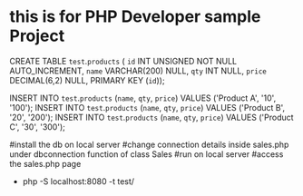 # this is for PHP Developer sample Project

CREATE TABLE `test`.`products` (
  `id` INT UNSIGNED NOT NULL AUTO_INCREMENT,
  `name` VARCHAR(200) NULL,
  `qty` INT NULL,
  `price` DECIMAL(6,2) NULL,
  PRIMARY KEY (`id`));

INSERT INTO `test`.`products` (`name`, `qty`, `price`) VALUES ('Product A', '10', '100');
INSERT INTO `test`.`products` (`name`, `qty`, `price`) VALUES ('Product B', '20', '200');
INSERT INTO `test`.`products` (`name`, `qty`, `price`) VALUES ('Product C', '30', '300');

#install the db on local server
#change connection details inside sales.php under dbconnection function of class Sales
#run on local server
#access the sales.php page
- php -S localhost:8080 -t test/
